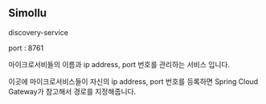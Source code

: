 ## Simollu



discovery-service

port : 8761

마이크로서비들의 이름과 ip address, port 번호를 관리하는 서비스 입니다.

이곳에 마이크로서비스들이 자신의 ip address, port 번호를 등록하면 Spring Cloud Gateway가 참고해서 경로를 지정해줍니다. 

